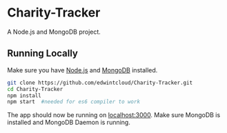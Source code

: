 # Charity-Tracker
A Node.js and MongoDB project.

## Running Locally
Make sure you have [Node.js](http://nodejs.org/) and [MongoDB](https://www.mongodb.com/) installed.

```sh
git clone https://github.com/edwintcloud/Charity-Tracker.git
cd Charity-Tracker
npm install
npm start  #needed for es6 compiler to work
```

The app should now be running on [localhost:3000](http://localhost:3000/). Make sure MongoDB is installed and MongoDB Daemon is running.
